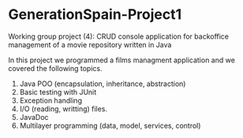 # GenerationSpain-Project1
Working group project (4): CRUD console application for backoffice management of a movie repository written in Java

In this project we programmed a films managment application and we covered the following topics.
1. Java POO (encapsulation, inheritance, abstraction)
2. Basic testing with JUnit
3. Exception handling
4. I/O (reading, writting) files.
5. JavaDoc
6. Multilayer programming (data, model, services, control)
